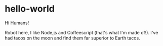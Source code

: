 hello-world
===========

Hi Humans!

Robot here, I like Node,js and Coffeescript (that's what I'm made of!).
I've had tacos on the moon and find them far superior to Earth tacos.
